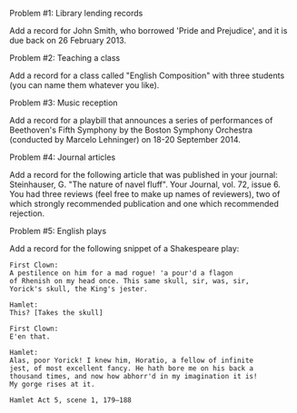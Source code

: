 Problem #1: Library lending records

Add a record for John Smith, who borrowed 'Pride and Prejudice', and it is
due back on 26 February 2013.

Problem #2: Teaching a class

Add a record for a class called "English Composition" with three students
(you can name them whatever you like).

Problem #3: Music reception 

Add a record for a playbill that announces a series of performances of
Beethoven's Fifth Symphony by the Boston Symphony Orchestra (conducted by
Marcelo Lehninger) on 18-20 September 2014.

Problem #4: Journal articles

Add a record for the following article that was published in your journal:
Steinhauser, G. "The nature of navel fluff". Your Journal, vol. 72, issue
6. You had three reviews (feel free to make up names of reviewers), two of
which strongly recommended publication and one which recommended rejection.


Problem #5: English plays

Add a record for the following snippet of a Shakespeare play:

	First Clown:
	A pestilence on him for a mad rogue! 'a pour'd a flagon
	of Rhenish on my head once. This same skull, sir, was, sir,
	Yorick's skull, the King's jester.

	Hamlet:
	This? [Takes the skull]

	First Clown:
	E'en that.

	Hamlet:
	Alas, poor Yorick! I knew him, Horatio, a fellow of infinite
	jest, of most excellent fancy. He hath bore me on his back a
	thousand times, and now how abhorr'd in my imagination it is!
	My gorge rises at it.

	Hamlet Act 5, scene 1, 179–188